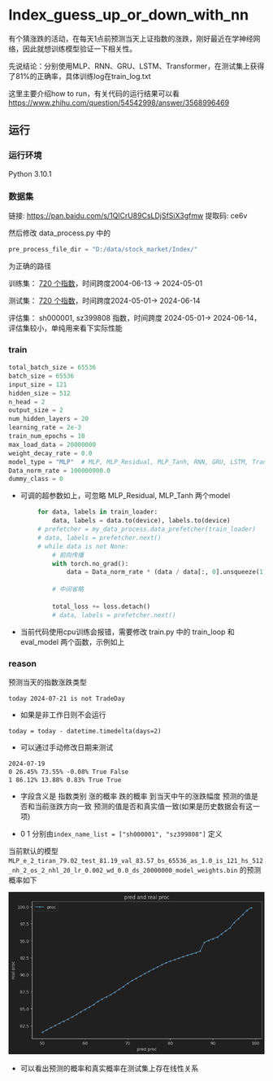 # Index_guess_up_or_down_with_nn

有个猜涨跌的活动，在每天1点前预测当天上证指数的涨跌，刚好最近在学神经网络，因此就想训练模型验证一下相关性。

先说结论：分别使用MLP、RNN、GRU、LSTM、Transformer，在测试集上获得了81%的正确率，具体训练log在train_log.txt



这里主要介绍how to run，有关代码的运行结果可以看  https://www.zhihu.com/question/54542998/answer/3568996469



## 运行

### 运行环境

Python 3.10.1



### 数据集

链接: https://pan.baidu.com/s/1QlCrU89CsLDjSfSiX3gfmw 提取码: ce6v



然后修改 data_process.py 中的

```python
pre_process_file_dir = "D:/data/stock_market/Index/"
```

为正确的路径



训练集： [720 个指数](https://github.com/Llfeng18/Index_guess_up_or_down_with_nn/tree/main/data/securities.csv)，时间跨度2004-06-13 -> 2024-05-01

测试集： [720 个指数](https://github.com/Llfeng18/Index_guess_up_or_down_with_nn/tree/main/data/securities.csv)，时间跨度2024-05-01->  2024-06-14 

评估集： sh000001, sz399808 指数，时间跨度 2024-05-01-> 2024-06-14，评估集较小，单纯用来看下实际性能



### train

```python
total_batch_size = 65536
batch_size = 65536
input_size = 121
hidden_size = 512
n_head = 2
output_size = 2
num_hidden_layers = 20
learning_rate = 2e-3
train_num_epochs = 10
max_load_data = 20000000
weight_decay_rate = 0.0
model_type = "MLP"  # MLP, MLP_Residual, MLP_Tanh, RNN, GRU, LSTM, Transformer
Data_norm_rate = 100000000.0
dummy_class = 0
```

* 可调的超参数如上，可忽略 MLP_Residual, MLP_Tanh 两个model





```python
        for data, labels in train_loader:
            data, labels = data.to(device), labels.to(device)
        # prefetcher = my_data_process.data_prefetcher(train_loader)
        # data, labels = prefetcher.next()
        # while data is not None:
            # 前向传播
            with torch.no_grad():
                data = Data_norm_rate * (data / data[:, 0].unsqueeze(1) - 1)
             
            # 中间省略
            
            total_loss += loss.detach()
            # data, labels = prefetcher.next()
```

* 当前代码使用cpu训练会报错，需要修改 train.py 中的 train_loop 和 eval_model 两个函数，示例如上





### reason

预测当天的指数涨跌类型



```
today 2024-07-21 is not TradeDay
```

* 如果是非工作日则不会运行



```
today = today - datetime.timedelta(days=2)
```

* 可以通过手动修改日期来测试



```
2024-07-19
0 26.45% 73.55% -0.08% True False
1 86.12% 13.88% 0.83% True True
```

* 字段含义是 指数类别 涨的概率 跌的概率 到当天中午的涨跌幅度 预测的值是否和当前涨跌方向一致 预测的值是否和真实值一致(如果是历史数据会有这一项)

* 0 1 分别由`index_name_list = ["sh000001", "sz399808"]` 定义

	

当前默认的模型 `MLP_e_2_tiran_79.02_test_81.19_val_83.57_bs_65536_as_1.0_is_121_hs_512_nh_2_os_2_nhl_20_lr_0.002_wd_0.0_ds_20000000_model_weights.bin` 的预测概率如下

<img src="README/image-20240721113916311.png" alt="image-20240721113916311" style="zoom: 67%;" />

* 可以看出预测的概率和真实概率在测试集上存在线性关系
